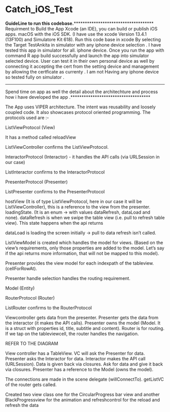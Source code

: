 # Catch_iOS_Test

**GuideLine to run this codebase.**************************************
Requirment to Build the App 
Xcode (an IDE), you can build or publish iOS apps.  macOS with the iOS SDK. (I have use the  xcode Version 13.4.1 (13F100) and Simulatore Kit 618).
Run this code base in xcode By selecting the Target TestAnkita in simulator with any iphone device selection . I have tested this app in simulator for all.
iphone device.
Once you run the app with command R app build successfully and launch the app into simulator selected device.
User can test it in their own personal device as well by connecting it accepting the cert from the setting device and management by allowing the certficate as currenty . I am not Having any iphone device so tested fully on simulator .

********************

Spend time on app as well the detail about the architechture and process how i have developed the app .************************************


The App uses VIPER architecture. The intent was reusability and loosely coupled code. It also showcases protocol oriented programming. 
The protocols used are :- 

ListViewProtocol (View) 

It has a method called reloadView

ListViewController confirms the ListViewProtocol. 

InteractorProtocol (Interactor) - it handles the API calls (via URLSession in our case)

ListInteractor confirms to the InteractorProtocol

PresenterProtocol (Presenter)

ListPresenter confirms to the PresenterProtocol

hostView (It is of type ListViewProtocol, here in our case it will be ListViewController), this is a reference to the view from the presenter. 
loadingState. (It is an enum -> with values dataRefresh, dataLoad and none).
dataRefresh is when we swipe the table view (i.e. pull to refresh table view). This state happens when the api returns 

dataLoad is loading the screen initially -> pull to data refresh isn’t called.

ListViewModel is created which handles the model for views. (Based on the view’s requirements, only those properties are added to the model. Let’s say if the api returns more information, that will not be mapped to this model). 

Presenter provides the view model for each indexpath of the tableview. (cellForRowAt). 

Presenter handle selection handles the routing requirement. 

Model (Entity) 

RouterProtocol (Router) 

ListRouter confirms to the RouterProtocol

Viewcontroller gets data from the presenter. Presenter gets the data from the interactor (it makes the API calls). Presenter owns the model (Model. It is a struct with properties id, title, subtitle and content). Router is for routing. If we tap on the tableviewcell, the router handles the navigation. 

REFER TO THE DIAGRAM

View controller has a TableView. VC will ask the Presenter for data. Presenter asks the Interactor for data. Interactor makes the API call (URLSession). Data is given back via closures. Ask for data and give it back via closures. Presenter has a reference to the Model (owns the model). 

The connections are made in the scene delegate (willConnectTo). getListVC of the router gets called.

Created two view class one for the CircularProgress bar view   and another BlackProgressview  for the animation and refreshcontrol for the reload and refresh the data 

